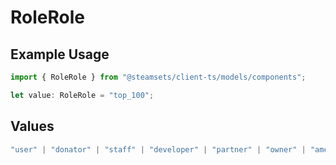 # RoleRole

## Example Usage

```typescript
import { RoleRole } from "@steamsets/client-ts/models/components";

let value: RoleRole = "top_100";
```

## Values

```typescript
"user" | "donator" | "staff" | "developer" | "partner" | "owner" | "amethyst" | "amber" | "emerald" | "sapphire" | "ruby" | "diamond" | "contributor" | "early_supporter" | "beta" | "translator" | "top_100" | "badge_scout"
```